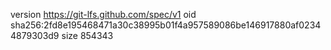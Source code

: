version https://git-lfs.github.com/spec/v1
oid sha256:2fd8e195468471a30c38995b01f4a957589086be146917880af02344879303d9
size 854343
